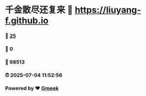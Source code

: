 # 千金散尽还复来 :link: https://liuyang-f.github.io 
### :page_facing_up: [25](https://liuyang-f.github.io/tag.html) 
### :speech_balloon: 0 
### :hibiscus: 98513 
### :alarm_clock: 2025-07-04 11:52:56 
### Powered by :heart: [Gmeek](https://github.com/Meekdai/Gmeek)
